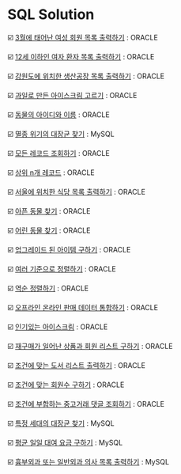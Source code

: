 # SQL Solution

:ballot_box_with_check: [3월에 태어난 여성 회원 목록 출력하기](https://github.com/LeeWooJung/Programmers/tree/main/SQL/3%EC%9B%94%EC%97%90%20%ED%83%9C%EC%96%B4%EB%82%9C%20%EC%97%AC%EC%84%B1%20%ED%9A%8C%EC%9B%90%20%EB%AA%A9%EB%A1%9D%20%EC%B6%9C%EB%A0%A5%ED%95%98%EA%B8%B0) : ORACLE

:ballot_box_with_check: [12세 이하인 여자 환자 목록 출력하기](https://github.com/LeeWooJung/Programmers/tree/main/SQL/12%EC%84%B8%20%EC%9D%B4%ED%95%98%EC%9D%B8%20%EC%97%AC%EC%9E%90%20%ED%99%98%EC%9E%90%20%EB%AA%A9%EB%A1%9D%20%EC%B6%9C%EB%A0%A5%ED%95%98%EA%B8%B0) : ORACLE

:ballot_box_with_check: [강원도에 위치한 생산공장 목록 출력하기](https://github.com/LeeWooJung/Programmers/tree/main/SQL/12%EC%84%B8%20%EC%9D%B4%ED%95%98%EC%9D%B8%20%EC%97%AC%EC%9E%90%20%ED%99%98%EC%9E%90%20%EB%AA%A9%EB%A1%9D%20%EC%B6%9C%EB%A0%A5%ED%95%98%EA%B8%B0) : ORACLE

:ballot_box_with_check: [과일로 만든 아이스크림 고르기](https://github.com/LeeWooJung/Programmers/tree/main/SQL/%EA%B3%BC%EC%9D%BC%EB%A1%9C%20%EB%A7%8C%EB%93%A0%20%EC%95%84%EC%9D%B4%EC%8A%A4%ED%81%AC%EB%A6%BC%20%EA%B3%A0%EB%A5%B4%EA%B8%B0) : ORACLE

:ballot_box_with_check: [동물의 아이디와 이름](https://github.com/LeeWooJung/Programmers/tree/main/SQL/%EB%8F%99%EB%AC%BC%EC%9D%98%20%EC%95%84%EC%9D%B4%EB%94%94%EC%99%80%20%EC%9D%B4%EB%A6%84) : ORACLE

:ballot_box_with_check: [멸종 위기의 대장균 찾기](https://github.com/LeeWooJung/Programmers/tree/main/SQL/%EB%A9%B8%EC%A2%85%EC%9C%84%EA%B8%B0%EC%9D%98%20%EB%8C%80%EC%9E%A5%EA%B7%A0%20%EC%B0%BE%EA%B8%B0) : MySQL

:ballot_box_with_check: [모든 레코드 조회하기](https://github.com/LeeWooJung/Programmers/tree/main/SQL/%EB%AA%A8%EB%93%A0%20%EB%A0%88%EC%BD%94%EB%93%9C%20%EC%A1%B0%ED%9A%8C%ED%95%98%EA%B8%B0) : ORACLE

:ballot_box_with_check: [상위 n개 레코드](https://github.com/LeeWooJung/Programmers/tree/main/SQL/%EC%83%81%EC%9C%84%20n%EA%B0%9C%20%EB%A0%88%EC%BD%94%EB%93%9C) : ORACLE

:ballot_box_with_check: [서울에 위치한 식당 목록 출력하기](https://github.com/LeeWooJung/Programmers/tree/main/SQL/%EC%84%9C%EC%9A%B8%EC%97%90%20%EC%9C%84%EC%B9%98%ED%95%9C%20%EC%8B%9D%EB%8B%B9%20%EB%AA%A9%EB%A1%9D%20%EC%B6%9C%EB%A0%A5%ED%95%98%EA%B8%B0) : ORACLE

:ballot_box_with_check: [아픈 동물 찾기](https://github.com/LeeWooJung/Programmers/tree/main/SQL/%EC%95%84%ED%94%88%20%EB%8F%99%EB%AC%BC%20%EC%B0%BE%EA%B8%B0) : ORACLE

:ballot_box_with_check: [어린 동물 찾기](https://github.com/LeeWooJung/Programmers/tree/main/SQL/%EC%96%B4%EB%A6%B0%20%EB%8F%99%EB%AC%BC%20%EC%B0%BE%EA%B8%B0) : ORACLE

:ballot_box_with_check: [업그레이드 된 아이템 구하기](https://github.com/LeeWooJung/Programmers/tree/main/SQL/%EC%97%85%EA%B7%B8%EB%A0%88%EC%9D%B4%EB%93%9C%20%EB%90%9C%20%EC%95%84%EC%9D%B4%ED%85%9C%20%EA%B5%AC%ED%95%98%EA%B8%B0) : ORACLE

:ballot_box_with_check: [여러 기준으로 정렬하기](https://github.com/LeeWooJung/Programmers/tree/main/SQL/%EC%97%AC%EB%9F%AC%20%EA%B8%B0%EC%A4%80%EC%9C%BC%EB%A1%9C%20%EC%A0%95%EB%A0%AC%ED%95%98%EA%B8%B0) : ORACLE

:ballot_box_with_check: [역순 정렬하기](https://github.com/LeeWooJung/Programmers/tree/main/SQL/%EC%97%AD%EC%88%9C%20%EC%A0%95%EB%A0%AC%ED%95%98%EA%B8%B0) : ORACLE

:ballot_box_with_check: [오프라인 온라인 판매 데이터 통합하기](https://github.com/LeeWooJung/Programmers/tree/main/SQL/%EC%98%A4%ED%94%84%EB%9D%BC%EC%9D%B8%20%EC%98%A8%EB%9D%BC%EC%9D%B8%20%ED%8C%90%EB%A7%A4%20%EB%8D%B0%EC%9D%B4%ED%84%B0%20%ED%86%B5%ED%95%A9%ED%95%98%EA%B8%B0) : ORACLE

:ballot_box_with_check: [인기있는 아이스크림](https://github.com/LeeWooJung/Programmers/tree/main/SQL/%EC%9D%B8%EA%B8%B0%EC%9E%88%EB%8A%94%20%EC%95%84%EC%9D%B4%EC%8A%A4%ED%81%AC%EB%A6%BC) : ORACLE

:ballot_box_with_check: [재구매가 일어난 상품과 회원 리스트 구하기](https://github.com/LeeWooJung/Programmers/tree/main/SQL/%EC%9E%AC%EA%B5%AC%EB%A7%A4%EA%B0%80%20%EC%9D%BC%EC%96%B4%EB%82%9C%20%EC%83%81%ED%92%88%EA%B3%BC%20%ED%9A%8C%EC%9B%90%20%EB%A6%AC%EC%8A%A4%ED%8A%B8%20%EA%B5%AC%ED%95%98%EA%B8%B0) : ORACLE

:ballot_box_with_check: [조건에 맞는 도서 리스트 출력하기](https://github.com/LeeWooJung/Programmers/tree/main/SQL/%EC%A1%B0%EA%B1%B4%EC%97%90%20%EB%A7%9E%EB%8A%94%20%EB%8F%84%EC%84%9C%20%EB%A6%AC%EC%8A%A4%ED%8A%B8%20%EC%B6%9C%EB%A0%A5%ED%95%98%EA%B8%B0) : ORACLE

:ballot_box_with_check: [조건에 맞는 회원수 구하기](https://github.com/LeeWooJung/Programmers/tree/main/SQL/%EC%A1%B0%EA%B1%B4%EC%97%90%20%EB%A7%9E%EB%8A%94%20%ED%9A%8C%EC%9B%90%EC%88%98%20%EA%B5%AC%ED%95%98%EA%B8%B0) : ORACLE

:ballot_box_with_check: [조건에 부합하는 중고거래 댓글 조회하기](https://github.com/LeeWooJung/Programmers/tree/main/SQL/%EC%A1%B0%EA%B1%B4%EC%97%90%20%EB%B6%80%ED%95%A9%ED%95%98%EB%8A%94%20%EC%A4%91%EA%B3%A0%EA%B1%B0%EB%9E%98%20%EB%8C%93%EA%B8%80%20%EC%A1%B0%ED%9A%8C%ED%95%98%EA%B8%B0) : ORACLE

:ballot_box_with_check: [특정 세대의 대장균 찾기](https://github.com/LeeWooJung/Programmers/tree/main/SQL/%ED%8A%B9%EC%A0%95%20%EC%84%B8%EB%8C%80%EC%9D%98%20%EB%8C%80%EC%9E%A5%EA%B7%A0%20%EC%B0%BE%EA%B8%B0) : MySQL

:ballot_box_with_check: [평균 일일 대여 요금 구하기](https://github.com/LeeWooJung/Programmers/tree/main/SQL/%ED%8F%89%EA%B7%A0%20%EC%9D%BC%EC%9D%BC%20%EB%8C%80%EC%97%AC%20%EC%9A%94%EA%B8%88%20%EA%B5%AC%ED%95%98%EA%B8%B0) : MySQL

:ballot_box_with_check: [흉부외과 또는 일반외과 의사 목록 출력하기](https://github.com/LeeWooJung/Programmers/tree/main/SQL/%ED%9D%89%EB%B6%80%EC%99%B8%EA%B3%BC%20%EB%98%90%EB%8A%94%20%EC%9D%BC%EB%B0%98%EC%99%B8%EA%B3%BC%20%EC%9D%98%EC%82%AC%20%EB%AA%A9%EB%A1%9D%20%EC%B6%9C%EB%A0%A5%ED%95%98%EA%B8%B0) : MySQL